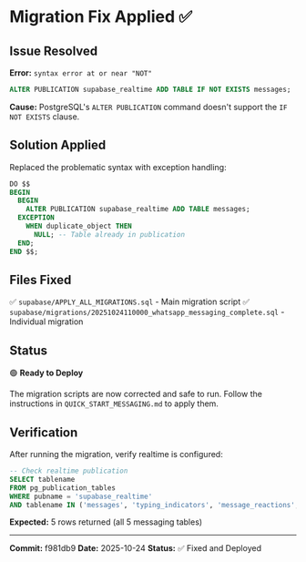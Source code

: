 # Migration Fix Applied ✅

## Issue Resolved

**Error:** `syntax error at or near "NOT"`
```sql
ALTER PUBLICATION supabase_realtime ADD TABLE IF NOT EXISTS messages;
```

**Cause:** PostgreSQL's `ALTER PUBLICATION` command doesn't support the `IF NOT EXISTS` clause.

## Solution Applied

Replaced the problematic syntax with exception handling:

```sql
DO $$
BEGIN
  BEGIN
    ALTER PUBLICATION supabase_realtime ADD TABLE messages;
  EXCEPTION
    WHEN duplicate_object THEN
      NULL; -- Table already in publication
  END;
END $$;
```

## Files Fixed

✅ `supabase/APPLY_ALL_MIGRATIONS.sql` - Main migration script
✅ `supabase/migrations/20251024110000_whatsapp_messaging_complete.sql` - Individual migration

## Status

🟢 **Ready to Deploy**

The migration scripts are now corrected and safe to run. Follow the instructions in `QUICK_START_MESSAGING.md` to apply them.

## Verification

After running the migration, verify realtime is configured:

```sql
-- Check realtime publication
SELECT tablename
FROM pg_publication_tables
WHERE pubname = 'supabase_realtime'
AND tablename IN ('messages', 'typing_indicators', 'message_reactions', 'groups', 'group_members');
```

**Expected:** 5 rows returned (all 5 messaging tables)

---

**Commit:** f981db9
**Date:** 2025-10-24
**Status:** ✅ Fixed and Deployed
